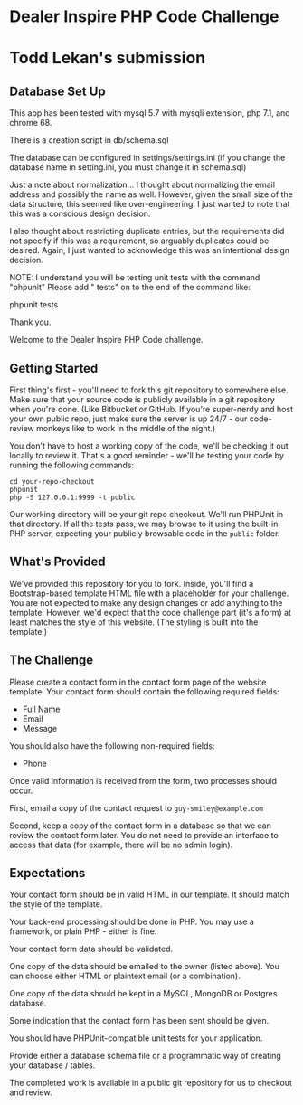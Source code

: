 # Dealer Inspire PHP Code Challenge
# Todd Lekan's submission

## Database Set Up

This app has been tested with mysql 5.7 with mysqli extension, php 7.1, and chrome 68.

There is a creation script in db/schema.sql

The database can be configured in settings/settings.ini
(if you change the database name in setting.ini, you must change it in schema.sql)

Just a note about normalization... I thought about normalizing the email address and
possibly the name as well. However, given the small size of the data structure,
this seemed like over-engineering. I just wanted to note that this was a conscious
design decision.

I also thought about restricting duplicate entries, but the requirements did not
specify if this was a requirement, so arguably duplicates could be desired.
Again, I just wanted to acknowledge this was an intentional design decision.

NOTE: I understand you will be testing unit tests with the command "phpunit"
Please add " tests" on to the end of the command like:

phpunit tests

Thank you.

Welcome to the Dealer Inspire PHP Code challenge.

## Getting Started

First thing's first - you'll need to fork this git repository to somewhere else.
Make sure that your source code is publicly available in a git repository when
you're done.  (Like Bitbucket or GitHub.  If you're super-nerdy and host your
own public repo, just make sure the server is up 24/7 - our code-review monkeys
like to work in the middle of the night.)  

You don't have to host a working copy of the code, we'll be checking it out locally
to review it.  That's a good reminder - we'll be testing your code by running the following
commands:

```
cd your-repo-checkout
phpunit
php -S 127.0.0.1:9999 -t public
```

Our working directory will be your git repo checkout.  We'll run PHPUnit in that directory.
If all the tests pass, we may browse to it using the built-in PHP server, expecting
your publicly browsable code in the `public` folder.

## What's Provided

We've provided this repository for you to fork.  Inside, you'll find a Bootstrap-based
template HTML file with a placeholder for your challenge.  You are not expected to make any
design changes or add anything to the template.  However, we'd expect that the code challenge part
(it's a form) at least matches the style of this website. (The styling is built into the
template.)

## The Challenge

Please create a contact form in the contact form page of the website template.  Your contact
form should contain the following required fields:

- Full Name
- Email
- Message

You should also have the following non-required fields:

- Phone

Once valid information is received from the form, two processes should occur.

First, email a copy of the contact request to `guy-smiley@example.com`

Second, keep a copy of the contact form in a database so that we can review the contact form later.
You do not need to provide an interface to access that data (for example, there will be no admin login).

## Expectations

Your contact form should be in valid HTML in our template. It should match the style of the template.

Your back-end processing should be done in PHP. You may use a framework, or plain PHP - either is fine.

Your contact form data should be validated.

One copy of the data should be emailed to the owner (listed above).  You can choose either HTML or plaintext email (or a combination).

One copy of the data should be kept in a MySQL, MongoDB or Postgres database.

Some indication that the contact form has been sent should be given.

You should have PHPUnit-compatible unit tests for your application.

Provide either a database schema file or a programmatic way of creating your database / tables.

The completed work is available in a public git repository for us to checkout and review.

